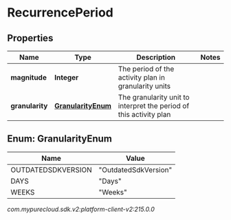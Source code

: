 # RecurrencePeriod


## Properties

| Name | Type | Description | Notes |
| ------------ | ------------- | ------------- | ------------- |
| **magnitude** | **Integer** | The period of the activity plan in granularity units |  |
| **granularity** | [**GranularityEnum**](#Enum--GranularityEnum) | The granularity unit to interpret the period of this activity plan |  |


## Enum: GranularityEnum

| Name | Value |
| ---- | ----- |
| OUTDATEDSDKVERSION | &quot;OutdatedSdkVersion&quot; | 
| DAYS | &quot;Days&quot; | 
| WEEKS | &quot;Weeks&quot; | 




_com.mypurecloud.sdk.v2:platform-client-v2:215.0.0_
